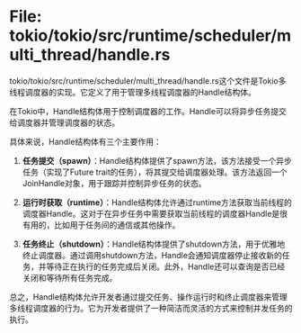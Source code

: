 # File: tokio/tokio/src/runtime/scheduler/multi_thread/handle.rs

tokio/tokio/src/runtime/scheduler/multi_thread/handle.rs这个文件是Tokio多线程调度器的实现。它定义了用于管理多线程调度器的Handle结构体。

在Tokio中，Handle结构体用于控制调度器的工作。Handle可以将异步任务提交给调度器并管理调度器的状态。

具体来说，Handle结构体有三个主要作用：

1. **任务提交（spawn）**：Handle结构体提供了spawn方法，该方法接受一个异步任务（实现了Future trait的任务），将其提交给调度器处理。该方法返回一个JoinHandle对象，用于跟踪并控制异步任务的状态。

2. **运行时获取（runtime）**：Handle结构体允许通过runtime方法获取当前线程的调度器Handle。这对于在异步任务中需要获取当前线程的调度器Handle是很有用的，比如用于任务间的通信或其他操作。

3. **任务终止（shutdown）**：Handle结构体提供了shutdown方法，用于优雅地终止调度器。通过调用shutdown方法，Handle会通知调度器停止接收新的任务，并等待正在执行的任务完成后关闭。此外，Handle还可以查询是否已经关闭和等待所有任务完成。

总之，Handle结构体允许开发者通过提交任务、操作运行时和终止调度器来管理多线程调度器的行为。它为开发者提供了一种简洁而灵活的方式来控制并发任务的执行。

